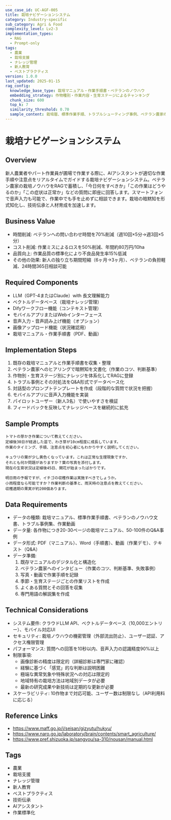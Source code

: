 ```yaml
---
use_case_id: UC-AGF-005
title: 栽培ナビゲーションシステム
category: Industry-specific
sub_category: Agri & Food
complexity_level: Lv2-3
implementation_types:
  - RAG
  - Prompt-only
tags:
  - 農業
  - 栽培支援
  - ナレッジ管理
  - 新人教育
  - ベストプラクティス
version: 1.0.0
last_updated: 2025-01-15
rag_config:
  knowledge_base_type: 栽培マニュアル・作業手順書・ベテランのノウハウ
  embedding_strategy: 作物種別・作業内容・生育ステージによるチャンキング
  chunk_size: 600
  top_k: 7
  similarity_threshold: 0.70
  sample_content: 栽培暦、標準作業手順、トラブルシューティング事例、ベテラン農家のコツ
---
```


# 栽培ナビゲーションシステム

## Overview

新人農業者やパート作業員が圃場で作業する際に、AIアシスタントが適切な作業手順や注意点をリアルタイムでガイドする栽培ナビゲーションシステム。ベテラン農家の栽培ノウハウをRAGで蓄積し、「今日何をすべきか」「この作業はどうやるのか」「この症状は正常か」などの質問に即座に回答します。スマートフォンで音声入力も可能で、作業中でも手を止めずに相談できます。栽培の暗黙知を形式知化し、技術伝承と人材育成を加速します。

## Business Value

- 時間削減: ベテランへの問い合わせ時間を70%削減（週10回×5分→週3回×5分）
- コスト削減: 作業ミスによるロスを50%削減、年間約80万円/10ha
- 品質向上: 作業品質の標準化により不良品発生率15%低減
- その他の効果: 新人の独り立ち期間短縮（6ヶ月→3ヶ月）、ベテランの負担軽減、24時間365日相談可能

## Required Components

- LLM（GPT-4またはClaude）with 長文理解能力
- ベクトルデータベース（栽培ナレッジ管理）
- Difyワークフロー機能（コンテキスト管理）
- モバイルアプリまたはWebインターフェース
- 音声入力・音声読み上げ機能（オプション）
- 画像アップロード機能（状況確認用）
- 栽培マニュアル・作業手順書（PDF、動画）

## Implementation Steps

1. 既存の栽培マニュアルと作業手順書を収集・整理
2. ベテラン農家へのヒアリングで暗黙知を文書化（作業のコツ、判断基準）
3. 作物別・生育ステージ別にナレッジを体系化してRAGに登録
4. トラブル事例とその対処法をQ&A形式でデータベース化
5. 対話型のプロンプトテンプレートを作成（段階的な質問で状況を把握）
6. モバイルアプリに音声入力機能を実装
7. パイロットユーザー（新人3名）で使いやすさを検証
8. フィードバックを反映してナレッジベースを継続的に拡充

## Sample Prompts

```
トマトの芽かき作業について教えてください。
定植後30日が経過した苗で、わき芽が10cm程度に成長しています。
作業のタイミング、手順、注意点を初心者にもわかりやすく説明してください。
```

```
キュウリの葉が少し黄色くなっています。これは正常な生理現象ですか、
それとも何か問題がありますか？葉の写真を添付します。
現在の生育状況は定植後45日、開花が始まったばかりです。
```

```
明日雨の予報ですが、イチゴの収穫作業は実施すべきでしょうか。
小雨程度なら可能ですか？作業判断の基準と、雨天時の注意点を教えてください。
収穫適期の果実が約200個あります。
```

## Data Requirements

- データの種類: 栽培マニュアル、標準作業手順書、ベテランのノウハウ文書、トラブル事例集、作業動画
- データ量: 各作物につき20-30ページの栽培マニュアル、50-100件のQ&A事例
- データ形式: PDF（マニュアル）、Word（手順書）、動画（作業デモ）、テキスト（Q&A）
- データ準備:
  1. 既存マニュアルのデジタル化と構造化
  2. ベテラン農家へのインタビュー（作業のコツ、判断基準、失敗事例）
  3. 写真・動画で作業手順を記録
  4. 季節・生育ステージごとの作業リストを作成
  5. よくある質問とその回答を収集
  6. 専門用語の解説集を作成

## Technical Considerations

- システム要件: クラウドLLM API、ベクトルデータベース（10,000エントリー）、モバイル対応UI
- セキュリティ: 栽培ノウハウの機密管理（外部流出防止）、ユーザー認証、アクセス権限管理
- パフォーマンス: 質問への回答を10秒以内、音声入力の認識精度90%以上
- 制限事項:
  - 画像診断の精度は限定的（詳細診断は専門家に確認）
  - 経験に基づく「感覚」的な判断は説明困難
  - 極端な異常気象や特殊状況への対応は限定的
  - 地域特有の栽培方法は地域別データが必要
  - 最新の研究成果や新技術は定期的な更新が必要
- スケーラビリティ: 10作物まで対応可能、ユーザー数は制限なし（API利用料に応じる）

## Reference Links

- https://www.maff.go.jp/j/seisan/gizyutu/hukyu/
- https://www.naro.go.jp/laboratory/brain/contents/smart_agriculture/
- https://www.pref.shizuoka.jp/sangyou/sa-310/nousan/manual.html

## Tags

- 農業
- 栽培支援
- ナレッジ管理
- 新人教育
- ベストプラクティス
- 技術伝承
- AIアシスタント
- 作業標準化
